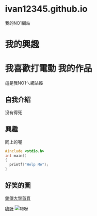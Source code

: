 # ivan12345.github.io
我的NO1網站

我的興趣
=======
我喜歡打電動
我的作品
=======
這是我NO1ㄟ網站餒
## 自我介紹
沒有得死
## 興趣
同上的喔
```C
#include <stdio.h>
int main()
{
  printf("Help Me");
}
```
## 好笑的圖
[銘傳大學首頁](https://web.mcu.edu.tw)

[嗨呀](https://hips.hearstapps.com/hmg-prod.s3.amazonaws.com/images/sid0053459-1611141045.jpeg?crop=1.00xw:0.889xh;0,0.0769xh&resize=768:*)
![嗨呀](https://hips.hearstapps.com/hmg-prod.s3.amazonaws.com/images/sid0053459-1611141045.jpeg?crop=1.00xw:0.889xh;0,0.0769xh&resize=768:*)
